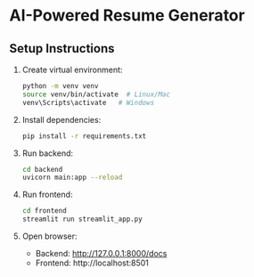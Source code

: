 # AI-Powered Resume Generator

## Setup Instructions
1. Create virtual environment:
   ```bash
   python -m venv venv
   source venv/bin/activate  # Linux/Mac
   venv\Scripts\activate   # Windows
   ```

2. Install dependencies:
   ```bash
   pip install -r requirements.txt
   ```

3. Run backend:
   ```bash
   cd backend
   uvicorn main:app --reload
   ```

4. Run frontend:
   ```bash
   cd frontend
   streamlit run streamlit_app.py
   ```

5. Open browser:
   - Backend: http://127.0.0.1:8000/docs
   - Frontend: http://localhost:8501
